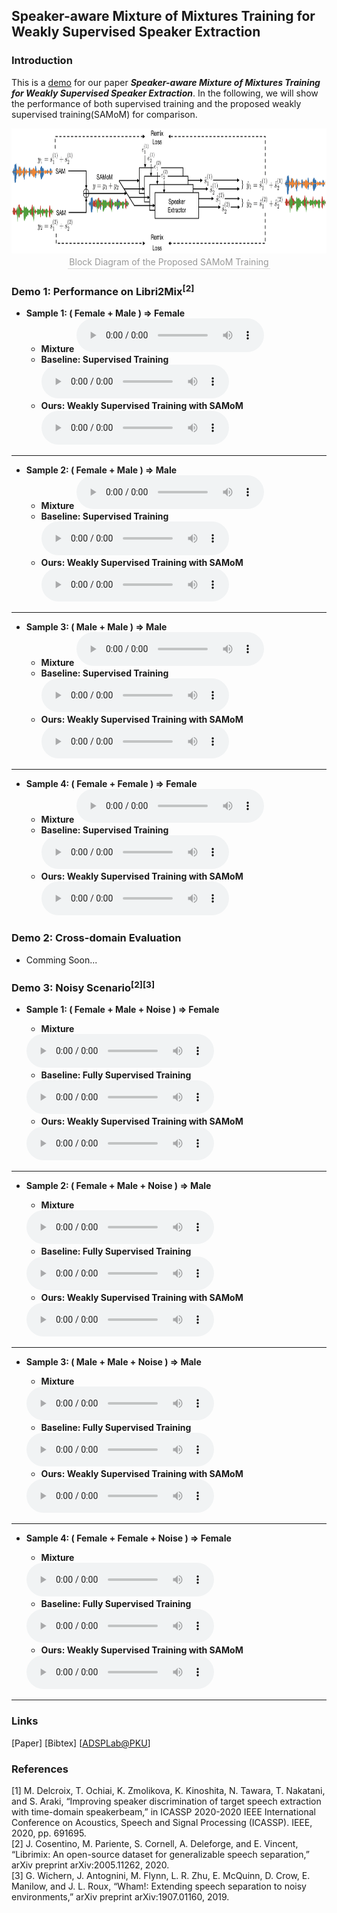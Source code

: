 ## Speaker-aware Mixture of Mixtures Training for Weakly Supervised Speaker Extraction

### Introduction

This is a [demo](https://zhazhafon.github.io/demo-samom/) for our paper **_Speaker-aware Mixture of Mixtures Training for Weakly Supervised Speaker Extraction_**. In the following, we will show the performance of both supervised training and the proposed weakly supervised training(SAMoM) for comparison.  

<div align=center>
  <img src="fig/20220123_SAMoM2.png" width="740" height="200" />
</div>
<center>
  <div style="color:orange; border-bottom: 1px solid #d9d9d9; display: inline-block; color: #999; padding: 2px;">Block Diagram of the Proposed SAMoM Training</div>
</center>	

### Demo 1: Performance on Libri2Mix<sup>[2]</sup>

* **Sample 1: ( Female + Male ) => Female**
    * **Mixture**
    <audio src="demo1_mix/2830-3979-0011_1580-141084-0010.wav" controls="controls">ERROR</audio>
    * **Baseline: Supervised Training**
    <audio src="demo1_sup/2830-3979-0011_1580-141084-0010_s1.wav" controls="controls">ERROR</audio>
    * **Ours: Weakly Supervised Training with SAMoM**
    <audio src="demo1_samom/2830-3979-0011_1580-141084-0010_s1.wav" controls="controls">ERROR</audio>

---

* **Sample 2: ( Female + Male ) => Male**
    * **Mixture**
     <audio src="demo1_mix/1320-122617-0035_121-121726-0009.wav" controls="controls">ERROR</audio>
    * **Baseline: Supervised Training**
    <audio src="demo1_sup/1320-122617-0035_121-121726-0009_s0.wav" controls="controls">ERROR</audio>
    * **Ours: Weakly Supervised Training with SAMoM**
    <audio src="demo1_samom/1320-122617-0035_121-121726-0009_s0.wav" controls="controls">ERROR</audio>

---

* **Sample 3: ( Male + Male ) => Male**
    * **Mixture**
     <audio src="demo1_mix/6930-75918-0007_1089-134691-0022.wav" controls="controls">ERROR</audio>
    * **Baseline: Supervised Training**
    <audio src="demo1_sup/6930-75918-0007_1089-134691-0022_s1.wav" controls="controls">ERROR</audio>
    * **Ours: Weakly Supervised Training with SAMoM**
    <audio src="demo1_samom/6930-75918-0007_1089-134691-0022_s1.wav" controls="controls">ERROR</audio>

---

* **Sample 4: ( Female + Female ) => Female**
    * **Mixture**
     <audio src="demo1_mix/1580-141083-0008_4507-16021-0029.wav" controls="controls">ERROR</audio>
    * **Baseline: Supervised Training**
    <audio src="demo1_sup/1580-141083-0008_4507-16021-0029_s1.wav" controls="controls">ERROR</audio>
    * **Ours: Weakly Supervised Training with SAMoM**
    <audio src="demo1_samom/1580-141083-0008_4507-16021-0029_s1.wav" controls="controls">ERROR</audio>

### Demo 2: Cross-domain Evaluation

* Comming Soon...

### Demo 3: Noisy Scenario<sup>[2][3]</sup>

* **Sample 1: ( Female + Male + Noise ) => Female**
    * **Mixture**
    <audio src="demo3_mix/237-134500-0008_8455-210777-0040.wav" controls="controls">
    ERROR !!! Cannot Play Audio !!!
    </audio>

    * **Baseline: Fully Supervised Training**
    <audio src="demo3_sup/237-134500-0008_8455-210777-0040_s0.wav" controls="controls">
    ERROR !!! Cannot Play Audio !!!
    </audio>

    * **Ours: Weakly Supervised Training with SAMoM**
    <audio src="demo3_samom/237-134500-0008_8455-210777-0040_s0.wav" controls="controls">
    ERROR !!! Cannot Play Audio !!!
    </audio>

---

* **Sample 2: ( Female + Male + Noise ) => Male**
    * **Mixture**
    <audio src="demo3_mix/7127-75947-0019_1089-134691-0018.wav" controls="controls">
    ERROR !!! Cannot Play Audio !!!
    </audio>

    * **Baseline: Fully Supervised Training**
    <audio src="demo3_sup/7127-75947-0019_1089-134691-0018_s0.wav" controls="controls">
    ERROR !!! Cannot Play Audio !!!
    </audio>

    * **Ours: Weakly Supervised Training with SAMoM** 
    <audio src="demo3_samom/7127-75947-0019_1089-134691-0018_s0.wav" controls="controls">
    ERROR !!! Cannot Play Audio !!!
    </audio>

---

* **Sample 3: ( Male + Male + Noise ) => Male**
    * **Mixture**
    <audio src="demo3_mix/7021-79740-0012_8455-210777-0020.wav" controls="controls">
    ERROR !!! Cannot Play Audio !!!
    </audio>

    * **Baseline: Fully Supervised Training**
    <audio src="demo3_sup/7021-79740-0012_8455-210777-0020_s0.wav" controls="controls">
    ERROR !!! Cannot Play Audio !!!
    </audio>

    * **Ours: Weakly Supervised Training with SAMoM** 
    <audio src="demo3_samom/7021-79740-0012_8455-210777-0020_s0.wav" controls="controls">
    ERROR !!! Cannot Play Audio !!!
    </audio>

---

* **Sample 4: ( Female + Female + Noise ) => Female**
    * **Mixture**
    <audio src="demo3_mix/2830-3979-0011_1580-141084-0010.wav" controls="controls">
    ERROR !!! Cannot Play Audio !!!
    </audio>

    * **Baseline: Fully Supervised Training**
    <audio src="demo3_sup/2830-3979-0011_1580-141084-0010_s1.wav" controls="controls">
    ERROR !!! Cannot Play Audio !!!
    </audio>

    * **Ours: Weakly Supervised Training with SAMoM**
    <audio src="demo3_samom/2830-3979-0011_1580-141084-0010_s1.wav" controls="controls">
    ERROR !!! Cannot Play Audio !!!
    </audio>

---

### Links

[Paper] [Bibtex] [[ADSPLab@PKU](https://web.pkusz.edu.cn/adsp/)]

### References

[1] M. Delcroix, T. Ochiai, K. Zmolikova, K. Kinoshita, N. Tawara, T. Nakatani, and S. Araki, “Improving speaker discrimination of target speech extraction with time-domain speakerbeam,” in ICASSP 2020-2020 IEEE International Conference on Acoustics, Speech and Signal Processing (ICASSP). IEEE, 2020, pp. 691695.  
[2] J. Cosentino, M. Pariente, S. Cornell, A. Deleforge, and E. Vincent, “Librimix: An open-source dataset for generalizable speech separation,” arXiv preprint arXiv:2005.11262, 2020.  
[3] G. Wichern, J. Antognini, M. Flynn, L. R. Zhu, E. McQuinn, D. Crow, E. Manilow, and J. L. Roux, “Wham!: Extending speech separation to noisy environments,” arXiv preprint arXiv:1907.01160, 2019.